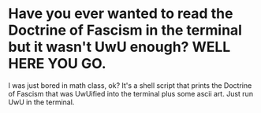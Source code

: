 # Have you ever wanted to read the Doctrine of Fascism in the terminal but it wasn't UwU enough? WELL HERE YOU GO. 
I was just bored in math class, ok?
It's a shell script that prints the Doctrine of Fascism that was UwUified into the terminal plus some ascii art. Just run UwU in the terminal.
